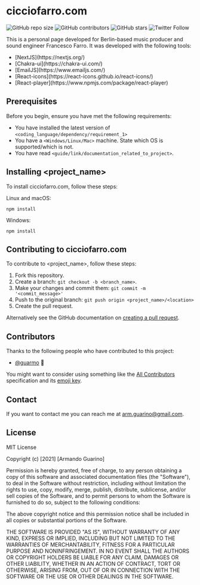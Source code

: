 # cicciofarro.com

<!--- These are examples. See https://shields.io for others or to customize this set of shields. You might want to include dependencies, project status and licence info here --->
![GitHub repo size](https://img.shields.io/github/repo-size/guarmo/cicciofarro)
![GitHub contributors](https://img.shields.io/github/contributors/guarmo/cicciofarro)
![GitHub stars](https://img.shields.io/github/stars/guarmo/cicciofarro?style=social)
![Twitter Follow](https://img.shields.io/twitter/follow/_guarmo?style=social)

This is a personal page developed for Berlin-based music producer and sound engineer Francesco Farro. 
It was developed with the following tools:
<ul>
  <li>[NextJS](https://nextjs.org/)</li>
  <li>[Chakra-ui](https://chakra-ui.com/)</li>
  <li>[EmailJS](https://www.emailjs.com/)</li>
  <li>[React-icons](https://react-icons.github.io/react-icons/)</li>
  <li>[React-player](https://www.npmjs.com/package/react-player)</li>
  </ul>

## Prerequisites

Before you begin, ensure you have met the following requirements:
<!--- These are just example requirements. Add, duplicate or remove as required --->
* You have installed the latest version of `<coding_language/dependency/requirement_1>`
* You have a `<Windows/Linux/Mac>` machine. State which OS is supported/which is not.
* You have read `<guide/link/documentation_related_to_project>`.

## Installing <project_name>

To install cicciofarro.com, follow these steps:

Linux and macOS:
```
npm install
```

Windows:
```
npm install
```

## Contributing to cicciofarro.com
<!--- If your README is long or you have some specific process or steps you want contributors to follow, consider creating a separate CONTRIBUTING.md file--->
To contribute to <project_name>, follow these steps:

1. Fork this repository.
2. Create a branch: `git checkout -b <branch_name>`.
3. Make your changes and commit them: `git commit -m '<commit_message>'`
4. Push to the original branch: `git push origin <project_name>/<location>`
5. Create the pull request.

Alternatively see the GitHub documentation on [creating a pull request](https://help.github.com/en/github/collaborating-with-issues-and-pull-requests/creating-a-pull-request).

## Contributors

Thanks to the following people who have contributed to this project:

* [@guarmo](https://github.com/guarmo) 📖

You might want to consider using something like the [All Contributors](https://github.com/all-contributors/all-contributors) specification and its [emoji key](https://allcontributors.org/docs/en/emoji-key).

## Contact

If you want to contact me you can reach me at <arm.guarino@gmail.com>.

## License

MIT License

Copyright (c) [2021] [Armando Guarino]

Permission is hereby granted, free of charge, to any person obtaining a copy
of this software and associated documentation files (the "Software"), to deal
in the Software without restriction, including without limitation the rights
to use, copy, modify, merge, publish, distribute, sublicense, and/or sell
copies of the Software, and to permit persons to whom the Software is
furnished to do so, subject to the following conditions:

The above copyright notice and this permission notice shall be included in all
copies or substantial portions of the Software.

THE SOFTWARE IS PROVIDED "AS IS", WITHOUT WARRANTY OF ANY KIND, EXPRESS OR
IMPLIED, INCLUDING BUT NOT LIMITED TO THE WARRANTIES OF MERCHANTABILITY,
FITNESS FOR A PARTICULAR PURPOSE AND NONINFRINGEMENT. IN NO EVENT SHALL THE
AUTHORS OR COPYRIGHT HOLDERS BE LIABLE FOR ANY CLAIM, DAMAGES OR OTHER
LIABILITY, WHETHER IN AN ACTION OF CONTRACT, TORT OR OTHERWISE, ARISING FROM,
OUT OF OR IN CONNECTION WITH THE SOFTWARE OR THE USE OR OTHER DEALINGS IN THE
SOFTWARE.
